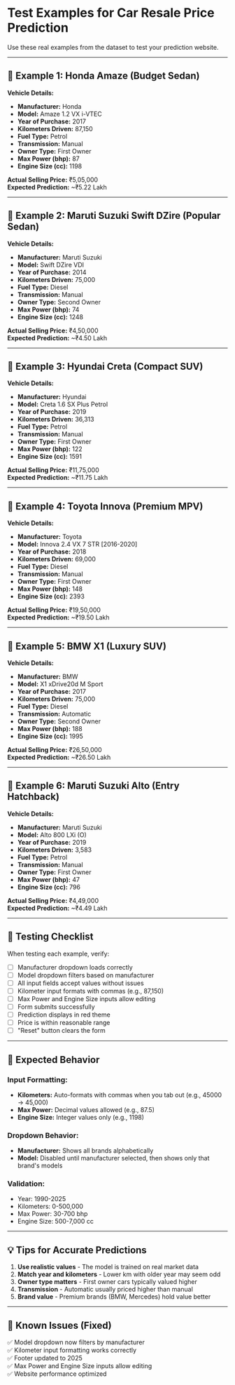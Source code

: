 # Test Examples for Car Resale Price Prediction

Use these real examples from the dataset to test your prediction website.

---

## 🚗 Example 1: Honda Amaze (Budget Sedan)

**Vehicle Details:**
- **Manufacturer:** Honda
- **Model:** Amaze 1.2 VX i-VTEC
- **Year of Purchase:** 2017
- **Kilometers Driven:** 87,150
- **Fuel Type:** Petrol
- **Transmission:** Manual
- **Owner Type:** First Owner
- **Max Power (bhp):** 87
- **Engine Size (cc):** 1198

**Actual Selling Price:** ₹5,05,000  
**Expected Prediction:** ~₹5.22 Lakh

---

## 🚗 Example 2: Maruti Suzuki Swift DZire (Popular Sedan)

**Vehicle Details:**
- **Manufacturer:** Maruti Suzuki
- **Model:** Swift DZire VDI
- **Year of Purchase:** 2014
- **Kilometers Driven:** 75,000
- **Fuel Type:** Diesel
- **Transmission:** Manual
- **Owner Type:** Second Owner
- **Max Power (bhp):** 74
- **Engine Size (cc):** 1248

**Actual Selling Price:** ₹4,50,000  
**Expected Prediction:** ~₹4.50 Lakh

---

## 🚗 Example 3: Hyundai Creta (Compact SUV)

**Vehicle Details:**
- **Manufacturer:** Hyundai
- **Model:** Creta 1.6 SX Plus Petrol
- **Year of Purchase:** 2019
- **Kilometers Driven:** 36,313
- **Fuel Type:** Petrol
- **Transmission:** Manual
- **Owner Type:** First Owner
- **Max Power (bhp):** 122
- **Engine Size (cc):** 1591

**Actual Selling Price:** ₹11,75,000  
**Expected Prediction:** ~₹11.75 Lakh

---

## 🚗 Example 4: Toyota Innova (Premium MPV)

**Vehicle Details:**
- **Manufacturer:** Toyota
- **Model:** Innova 2.4 VX 7 STR [2016-2020]
- **Year of Purchase:** 2018
- **Kilometers Driven:** 69,000
- **Fuel Type:** Diesel
- **Transmission:** Manual
- **Owner Type:** First Owner
- **Max Power (bhp):** 148
- **Engine Size (cc):** 2393

**Actual Selling Price:** ₹19,50,000  
**Expected Prediction:** ~₹19.50 Lakh

---

## 🚗 Example 5: BMW X1 (Luxury SUV)

**Vehicle Details:**
- **Manufacturer:** BMW
- **Model:** X1 xDrive20d M Sport
- **Year of Purchase:** 2017
- **Kilometers Driven:** 75,000
- **Fuel Type:** Diesel
- **Transmission:** Automatic
- **Owner Type:** Second Owner
- **Max Power (bhp):** 188
- **Engine Size (cc):** 1995

**Actual Selling Price:** ₹26,50,000  
**Expected Prediction:** ~₹26.50 Lakh

---

## 🚗 Example 6: Maruti Suzuki Alto (Entry Hatchback)

**Vehicle Details:**
- **Manufacturer:** Maruti Suzuki
- **Model:** Alto 800 LXi (O)
- **Year of Purchase:** 2019
- **Kilometers Driven:** 3,583
- **Fuel Type:** Petrol
- **Transmission:** Manual
- **Owner Type:** First Owner
- **Max Power (bhp):** 47
- **Engine Size (cc):** 796

**Actual Selling Price:** ₹4,49,000  
**Expected Prediction:** ~₹4.49 Lakh

---

## 📝 Testing Checklist

When testing each example, verify:

- [ ] Manufacturer dropdown loads correctly
- [ ] Model dropdown filters based on manufacturer
- [ ] All input fields accept values without issues
- [ ] Kilometer input formats with commas (e.g., 87,150)
- [ ] Max Power and Engine Size inputs allow editing
- [ ] Form submits successfully
- [ ] Prediction displays in red theme
- [ ] Price is within reasonable range
- [ ] "Reset" button clears the form

---

## 🎯 Expected Behavior

### Input Formatting:
- **Kilometers:** Auto-formats with commas when you tab out (e.g., 45000 → 45,000)
- **Max Power:** Decimal values allowed (e.g., 87.5)
- **Engine Size:** Integer values only (e.g., 1198)

### Dropdown Behavior:
- **Manufacturer:** Shows all brands alphabetically
- **Model:** Disabled until manufacturer selected, then shows only that brand's models

### Validation:
- Year: 1990-2025
- Kilometers: 0-500,000
- Max Power: 30-700 bhp
- Engine Size: 500-7,000 cc

---

## 💡 Tips for Accurate Predictions

1. **Use realistic values** - The model is trained on real market data
2. **Match year and kilometers** - Lower km with older year may seem odd
3. **Owner type matters** - First owner cars typically valued higher
4. **Transmission** - Automatic usually priced higher than manual
5. **Brand value** - Premium brands (BMW, Mercedes) hold value better

---

## 🐛 Known Issues (Fixed)

✅ Model dropdown now filters by manufacturer  
✅ Kilometer input formatting works correctly  
✅ Footer updated to 2025  
✅ Max Power and Engine Size inputs allow editing  
✅ Website performance optimized
